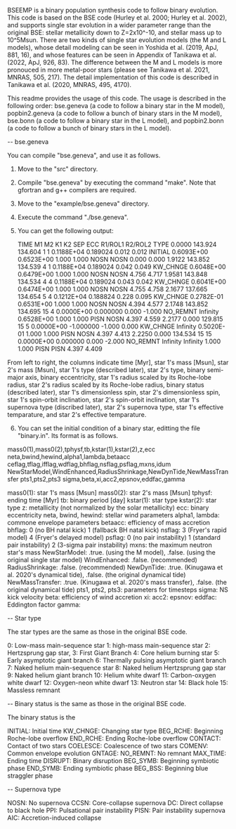 BSEEMP is a binary population synthesis code to follow binary
evolution. This code is based on the BSE code (Hurley et al. 2000;
Hurley et al. 2002), and supports single star evolution in a wider
parameter range than the original BSE: stellar metallicity down to
Z=2x10^-10, and stellar mass up to 10^5Msun. There are two kinds of
single star evolution models (the M and L models), whose detail
modeling can be seen in Yoshida et al. (2019, ApJ, 881, 16), and whose
features can be seen in Appendix of Tanikawa et al. (2022, ApJ, 926,
83). The difference between the M and L models is more pronouced in
more metal-poor stars (please see Tanikawa et al. 2021, MNRAS, 505,
217). The detail implementation of this code is described in Tanikawa
et al. (2020, MNRAS, 495, 4170).

This readme provides the usage of this code. The usage is described in
the following order: bse.geneva (a code to follow a binary star in the
M model), popbin2.geneva (a code to follow a bunch of binary stars in
the M model), bse.bonn (a code to follow a binary star in the L
model), and popbin2.bonn (a code to follow a bunch of binary stars in
the L model).

-- bse.geneva

You can compile "bse.geneva", and use it as follows.

1. Move to the "src" directory.

2. Compile "bse.geneva" by executing the command "make". Note that
gfortran and g++ compilers are required.

3. Move to the "example/bse.geneva" directory.

4. Execute the command "./bse.geneva".

5. You can get the following output:

      TIME      M1       M2   K1 K2        SEP    ECC  R1/ROL1 R2/ROL2  TYPE
     0.0000   143.924   134.604  1  1   0.1188E+04     0.189024   0.012   0.012  INITIAL   0.6093E+00  0.6523E+00    1.000    1.000 NOSN NOSN     0.000     0.000
     1.9122   143.852   134.539  4  1   0.1188E+04     0.189024   0.042   0.049  KW_CHNGE  0.6048E+00  0.6479E+00    1.000    1.000 NOSN NOSN     4.756     4.717
     1.9581   143.848   134.534  4  4   0.1188E+04     0.189024   0.043   0.042  KW_CHNGE  0.6041E+00  0.6474E+00    1.000    1.000 NOSN NOSN     4.755     4.758
     2.1677   137.665   134.654  5  4   0.1212E+04     0.188824   0.228   0.095  KW_CHNGE  0.2782E-01  0.6531E+00    1.000    1.000 NOSN NOSN     4.394     4.577
     2.1748   143.852   134.695 15  4   0.0000E+00     0.000000   0.000  -1.000  NO_REMNT    Infinity  0.6528E+00    1.000    1.000 PISN NOSN     4.397     4.559
     2.2177     0.000   129.815 15  5   0.0000E+00    -1.000000  -1.000   0.000  KW_CHNGE    Infinity  0.5020E-01    1.000    1.000 PISN NOSN     4.397     4.413
     2.2250     0.000   134.534 15 15   0.0000E+00     0.000000   0.000  -2.000  NO_REMNT    Infinity    Infinity    1.000    1.000 PISN PISN     4.397     4.409

From left to right, the columns indicate time [Myr], star 1's mass
[Msun], star 2's mass [Msun], star 1's type (described later), star
2's type, binary semi-major axis, binary eccentricity, star 1's radius
scaled by its Roche-lobe radius, star 2's radius scaled by its
Roche-lobe radius, binary status (described later), star 1's
dimensionless spin, star 2's dimensionless spin, star 1's spin-orbit
inclination, star 2's spin-orbit inclination, star 1's supernova type
(discribed later), star 2's supernova type, star 1's effective
temparature, and star 2's effective temparature.

6. You can set the initial condition of a binary star, editting the
file "binary.in". Its format is as follows.

mass0(1),mass0(2),tphysf,tb,kstar(1),kstar(2),z,ecc
neta,bwind,hewind,alpha1,lambda,betaacc
ceflag,tflag,ifflag,wdflag,bhflag,nsflag,psflag,mxns,idum
NewStarModel,WindEnhanced,RadiusShrinkage,NewDynTide,NewMassTransfer
pts1,pts2,pts3
sigma,beta,xi,acc2,epsnov,eddfac,gamma

mass0(1): star 1's mass [Msun]
mass0(2): star 2's mass [Msun]
tphysf: ending time [Myr]
tb: binary period [day]
kstar(1): star type
kstar(2): star type
z: metallicity (not normalized by the solar metallicity)
ecc: binary eccentricity
neta, bwind, hewind: stellar wind parameters
alpha1, lambda: commone envelope parameters
betaacc: efficiency of mass accretion
bhflag: 0 (no BH natal kick) 1 (fallback BH natal kick)
nsflag: 3 (Fryer's rapid model) 4 (Fryer's delayed model)
psflag: 0 (no pair instability) 1 (standard pair instability) 2 (3-sigma pair instability)
mxns: the maximum neutron star's mass
NewStarModel: .true. (using the M model), .false. (using the original single star model)
WindEnhanced: .false. (recommended)
RadiusShrinkage: .false. (recommended)
NewDynTide: .true. (Kinugawa et al. 2020's dynamical tide), .false. (the original dynamical tide)
NewMassTransfer: .true. (Kinugawa et al. 2020's mass transfer), .false. (the original dynamical tide)
pts1, pts2, pts3: parameters for timesteps
sigma: NS kick velocity
beta: efficiency of wind accretion
xi:
acc2:
epsnov:
eddfac: Eddington factor
gamma:

-- Star type

The star types are the same as those in the original BSE code.

0: Low-mass main-sequence star
1: high-mass main-sequence star
2: Hertzsprung gap star,
3: First Giant Branch
4: Core helium burning star
5: Early asymptotic giant branch
6: Thermally pulsing asymptotic giant branch
7: Naked helium main-sequence star
8: Naked helium Hertzsprung gap star
9: Naked helium giant branch
10: Helium white dwarf
11: Carbon-oxygen white dwarf
12: Oxygen-neon white dwarf
13: Neutron star
14: Black hole
15: Massless remnant

-- Binary status is the same as those in the original BSE code.

The binary status is the 

INITIAL: Initial time
KW_CHNGE: Changing star type
BEG_RCHE: Beginning Roche-lobe overflow
END_RCHE: Ending Roche-lobe overflow
CONTACT: Contact of two stars
COELESCE: Coalescence of two stars
COMENV: Common envelope evolution
GNTAGE: 
NO_REMNT: No remnant
MAX_TIME: Ending time
DISRUPT: Binary disruption
BEG_SYMB: Beginning symbiotic phase
END_SYMB: Ending symbiotic phase
BEG_BSS: Beginning blue straggler phase

-- Supernova type

NOSN: No supernova
CCSN: Core-collapse supernova
DC: Direct collapse to black hole
PPI: Pulsational pair instability
PISN: Pair instability supernova
AIC: Accretion-induced collapse
